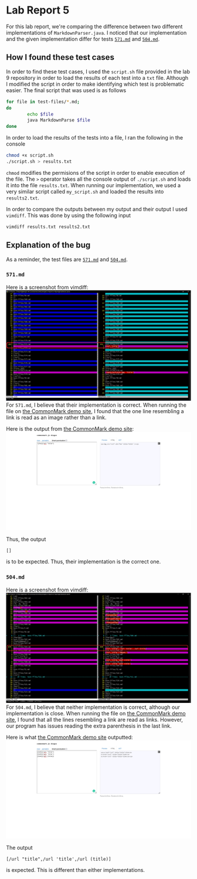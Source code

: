 # Lab Report 5

For this lab report, we're comparing the difference between two different implementations of 
`MarkdownParser.java`.
I noticed that our implementation and the given implementation differ for tests
[`571.md`](https://github.com/nidhidhamnani/markdown-parser/blob/main/test-files/571.md)
and 
[`504.md`](https://github.com/nidhidhamnani/markdown-parser/blob/main/test-files/504.md?plain=1).

## How I found these test cases
In order to find these test cases, I used the `script.sh` file provided in the 
lab 9 repository in order to load the results of each test into a `txt` file.
Although I modified the script in order to make identifying which test is problematic
easier. The final script that was used is as follows
```sh
for file in test-files/*.md;
do
        echo $file
        java MarkdownParse $file
done
```

In order to load the results of the tests into a file, I ran the following in the
console
```sh
chmod +x script.sh
./script.sh > results.txt
```
`chmod` modifies the permisions of the script in order to enable execution of the
file.
The `>` operator takes all the console output of `./script.sh` and loads it into
the file `results.txt`. 
When running our implementation, we used a very similar script called `my_script.sh`
and loaded the results into `results2.txt`.

In order to compare the outputs between my output and their output I used `vimdiff`.
This was done by using the following input 
```sh
vimdiff results.txt results2.txt
```

## Explanation of the bug
As a reminder, the test files are
[`571.md`](https://github.com/nidhidhamnani/markdown-parser/blob/main/test-files/571.md)
and 
[`504.md`](https://github.com/nidhidhamnani/markdown-parser/blob/main/test-files/504.md?plain=1).

### `571.md`
Here is a screenshot from vimdiff:
![Image](report5resources/vimdiff571.png)
For `571.md`, I believe that their implementation is correct.
When running the file on [the CommonMark demo site](https://spec.commonmark.org/dingus/),
I found that the one line resembling a link is read as an image 
rather than a link.

Here is the output from [the CommonMark demo site](https://spec.commonmark.org/dingus/):
![Image](report5resources/codedemo571.png)

Thus, the output 
```
[]
```
is to be expected.
Thus, their implementation is the correct one.

### `504.md`
Here is a screenshot from vimdiff:
![Image](report5resources/vimdiff504.png)
For `504.md`, I believe that neither implementation is correct, although 
our implementation is close.
When running the file on [the CommonMark demo site](https://spec.commonmark.org/dingus/),
I found that all the lines resembling a link are read as links.
However, our program has issues reading the extra parenthesis in the last link.

Here is what [the CommonMark demo site](https://spec.commonmark.org/dingus/)
outputted:
![Image](report5resources/codedemo504.png)

The output
```
[/url "title",/url 'title',/url (title)]
```
is expected.
This is different than either implementations.